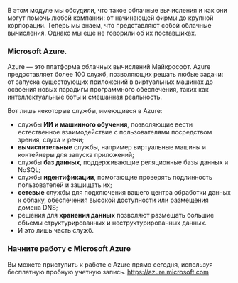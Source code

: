 В этом модуле мы обсудили, что такое облачные вычисления и как они могут помочь любой компании: от начинающей фирмы до крупной корпорации. Теперь мы знаем, что представляют собой облачные вычисления. Однако мы еще не говорили об их поставщиках.

### <a name="microsoft-azure"></a>Microsoft Azure.

Azure — это платформа облачных вычислений Майкрософт. Azure предоставляет более 100 служб, позволяющих решать любые задачи: от запуска существующих приложений в виртуальных машинах до освоения новых парадигм программного обеспечения, таких как интеллектуальные боты и смешанная реальность.

Вот лишь некоторые службы, имеющиеся в Azure:

- службы **ИИ и машинного обучения**, позволяющие вести естественное взаимодействие с пользователями посредством зрения, слуха и речи;
- **вычислительные** службы, например виртуальные машины и контейнеры для запуска приложений;
- службы **баз данных**, поддерживающие реляционные базы данных и NoSQL;
- службы **идентификации**, помогающие проверять подлинность пользователей и защищать их;
- **сетевые** службы для подключения вашего центра обработки данных к облаку, обеспечения высокой доступности или размещения домена DNS;
- решения для **хранения данных** позволяют размещать большие объемы структурированных и неструктурированных данных.
- И это лишь часть служб.

### <a name="get-started-with-microsoft-azure"></a>Начните работу с Microsoft Azure

Вы можете приступить к работе с Azure прямо сегодня, используя бесплатную пробную учетную запись.
https://azure.microsoft.com
